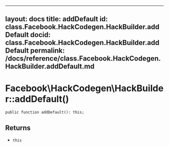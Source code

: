 
***

layout: docs
title: addDefault
id: class.Facebook.HackCodegen.HackBuilder.addDefault
docid: class.Facebook.HackCodegen.HackBuilder.addDefault
permalink: /docs/reference/class.Facebook.HackCodegen.HackBuilder.addDefault.md
---







# Facebook\\HackCodegen\\HackBuilder::addDefault()




``` Hack
public function addDefault(): this;
```




## Returns




* ` this `